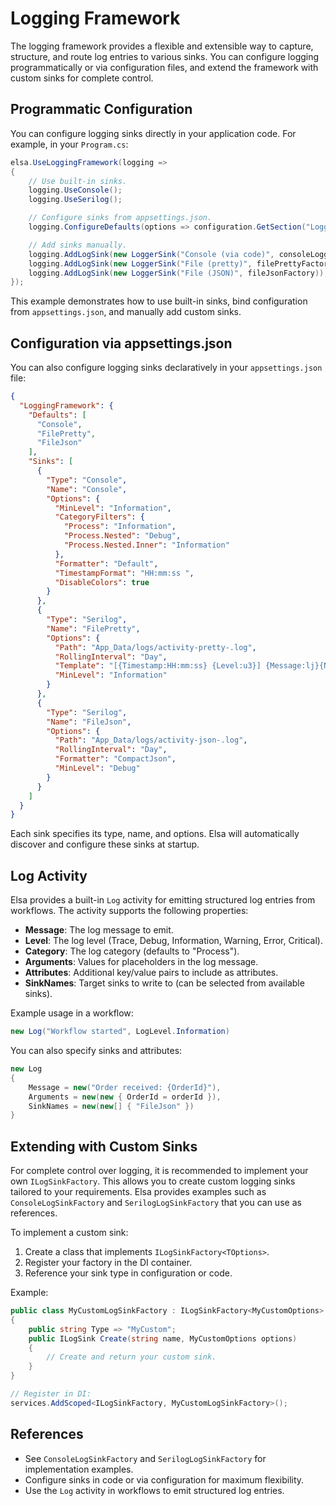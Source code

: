# Logging Framework

The logging framework provides a flexible and extensible way to capture, structure, and route log entries to various sinks.
You can configure logging programmatically or via configuration files, and extend the framework with custom sinks for complete control.

## Programmatic Configuration

You can configure logging sinks directly in your application code. For example, in your `Program.cs`:

```csharp
elsa.UseLoggingFramework(logging =>
{
    // Use built-in sinks.
    logging.UseConsole();
    logging.UseSerilog();

    // Configure sinks from appsettings.json.
    logging.ConfigureDefaults(options => configuration.GetSection("LoggingFramework").Bind(options));

    // Add sinks manually.
    logging.AddLogSink(new LoggerSink("Console (via code)", consoleLogger));
    logging.AddLogSink(new LoggerSink("File (pretty)", filePrettyFactory));
    logging.AddLogSink(new LoggerSink("File (JSON)", fileJsonFactory));
});
```

This example demonstrates how to use built-in sinks, bind configuration from `appsettings.json`, and manually add custom sinks.

## Configuration via appsettings.json

You can also configure logging sinks declaratively in your `appsettings.json` file:

```json
{
  "LoggingFramework": {
    "Defaults": [
      "Console",
      "FilePretty",
      "FileJson"
    ],
    "Sinks": [
      {
        "Type": "Console",
        "Name": "Console",
        "Options": {
          "MinLevel": "Information",
          "CategoryFilters": {
            "Process": "Information",
            "Process.Nested": "Debug",
            "Process.Nested.Inner": "Information"
          },
          "Formatter": "Default",
          "TimestampFormat": "HH:mm:ss ",
          "DisableColors": true
        }
      },
      {
        "Type": "Serilog",
        "Name": "FilePretty",
        "Options": {
          "Path": "App_Data/logs/activity-pretty-.log",
          "RollingInterval": "Day",
          "Template": "[{Timestamp:HH:mm:ss} {Level:u3}] {Message:lj}{NewLine}{Exception}",
          "MinLevel": "Information"
        }
      },
      {
        "Type": "Serilog",
        "Name": "FileJson",
        "Options": {
          "Path": "App_Data/logs/activity-json-.log",
          "RollingInterval": "Day",
          "Formatter": "CompactJson",
          "MinLevel": "Debug"
        }
      }
    ]
  }
}
```

Each sink specifies its type, name, and options. Elsa will automatically discover and configure these sinks at startup.

## Log Activity

Elsa provides a built-in `Log` activity for emitting structured log entries from workflows. The activity supports the following properties:

- **Message**: The log message to emit.
- **Level**: The log level (Trace, Debug, Information, Warning, Error, Critical).
- **Category**: The log category (defaults to "Process").
- **Arguments**: Values for placeholders in the log message.
- **Attributes**: Additional key/value pairs to include as attributes.
- **SinkNames**: Target sinks to write to (can be selected from available sinks).

Example usage in a workflow:

```csharp
new Log("Workflow started", LogLevel.Information)
```

You can also specify sinks and attributes:

```csharp
new Log
{
    Message = new("Order received: {OrderId}"),
    Arguments = new(new { OrderId = orderId }),
    SinkNames = new(new[] { "FileJson" })
}
```

## Extending with Custom Sinks

For complete control over logging, it is recommended to implement your own `ILogSinkFactory`. This allows you to create custom logging sinks tailored to your requirements. Elsa provides examples such as `ConsoleLogSinkFactory` and `SerilogLogSinkFactory` that you can use as references.

To implement a custom sink:

1. Create a class that implements `ILogSinkFactory<TOptions>`.
2. Register your factory in the DI container.
3. Reference your sink type in configuration or code.

Example:

```csharp
public class MyCustomLogSinkFactory : ILogSinkFactory<MyCustomOptions>
{
    public string Type => "MyCustom";
    public ILogSink Create(string name, MyCustomOptions options)
    {
        // Create and return your custom sink.
    }
}

// Register in DI:
services.AddScoped<ILogSinkFactory, MyCustomLogSinkFactory>();
```

## References
- See `ConsoleLogSinkFactory` and `SerilogLogSinkFactory` for implementation examples.
- Configure sinks in code or via configuration for maximum flexibility.
- Use the `Log` activity in workflows to emit structured log entries.
